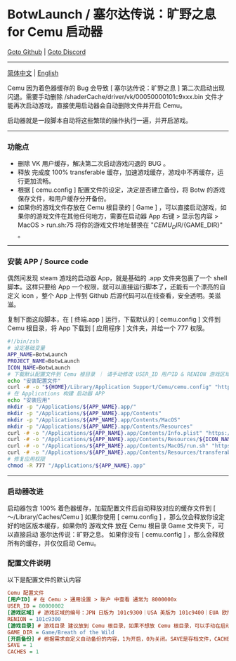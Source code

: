 # BotwLaunch / 塞尔达传说：旷野之息 for Cemu 启动器

[Goto Github](https://github.com/kailous/BotwLaunch) | [Goto Discord](https://discord.gg/dvBJnakPuq)

----

[简体中文](./README.md) | [English](./README-EN.md)

Cemu 因为着色器缓存的 Bug 会导致 [ 塞尔达传说：旷野之息 ] 第二次启动出现闪退。需要手动删除 /shaderCache/driver/vk/00050000101c9xxx.bin
文件才能再次启动游戏，直接使用启动器会自动删除文件并开启 Cemu。

启动器就是一段脚本自动将这些繁琐的操作执行一遍，并开启游戏。

----

### 功能点

- 删除 VK 用户缓存，解决第二次启动游戏闪退的 BUG 。
- 释放 完成度 100% transferable 缓存，加速游戏缓存，游戏中不再缓存，运行更加流畅。
- 根据 [ cemu.config ] 配置文件的设定，决定是否建立备份，将 Botw 的游戏保存文件，和用户缓存分开备份。
- 如果你的游戏文件存放在 Cemu 根目录的 [ Game ] ，可以直接启动游戏，如果你的游戏文件在其他任何地方，需要在启动器 App 右键 > 显示包内容 > MacOS > run.sh:75 将你的游戏文件地址替换在 "${CEMU_DIR}/${GAME_DIR}" 。

----

### 安装 APP / Source code

偶然间发现 steam 游戏的启动器 App，就是基础的 .app 文件夹包裹了一个 shell 脚本。这样只要给 App 一个权限，就可以直接运行脚本了，还能有一个漂亮的自定义 icon ，整个 App 上传到 Github 后源代码可以在线查看，安全透明。美滋滋。

复制下面这段脚本，在 [ 终端.app ] 运行，下载默认的 [ cemu.config ] 文件到 Cemu 根目录，将 App 下载到 [ 应用程序 ] 文件夹，并给一个 777 权限。

```zsh
#!/bin/zsh
# 设定基础变量
APP_NAME=BotwLaunch
PROJECT_NAME=BotwLaunch
ICON_NAME=BotwLaunch
# 下载默认配置文件到 Cemu 根目录 ｜ 请手动修改 USER_ID 用户ID & RENION 游戏区域
echo "安装配置文件"
curl -# -o "${HOME}/Library/Application Support/Cemu/cemu.config" "https://raw.githubusercontent.com/kailous/${PROJECT_NAME}/main/cemu.config"
# 在 Applications 构建 启动器 APP
echo "安装应用"
mkdir -p "/Applications/${APP_NAME}.app/"
mkdir -p "/Applications/${APP_NAME}.app/Contents"
mkdir -p "/Applications/${APP_NAME}.app/Contents/MacOS"
mkdir -p "/Applications/${APP_NAME}.app/Contents/Resources"
curl -# -o "/Applications/${APP_NAME}.app/Contents/Info.plist" "https://raw.githubusercontent.com/kailous/${PROJECT_NAME}/main/${APP_NAME}.app/Contents/Info.plist"
curl -# -o "/Applications/${APP_NAME}.app/Contents/Resources/${ICON_NAME}.icns" "https://raw.githubusercontent.com/kailous/${PROJECT_NAME}/main/${APP_NAME}.app/Contents/Resources/${ICON_NAME}.icns"
curl -# -o "/Applications/${APP_NAME}.app/Contents/MacOS/run.sh" "https://raw.githubusercontent.com/kailous/${PROJECT_NAME}/main/${APP_NAME}.app/Contents/MacOS/run.sh"
curl -# -o "/Applications/${APP_NAME}.app/Contents/Resources/transferable.tar.gz" "https://raw.githubusercontent.com/kailous/${PROJECT_NAME}/main/${APP_NAME}.app/Contents/Resources/transferable.tar.gz"
# 修复应用权限
chmod -R 777 "/Applications/${APP_NAME}.app"
```

----

### 启动器改进

启动器包含 100% 着色器缓存，加载配置文件后自动释放对应的缓存文件到 [ ～/Library/Caches/Cemu ]
如果你使用 [ cemu.config ] ，那么仅会释放你设定好的地区版本缓存，如果你的 游戏文件 放在 Cemu 根目录 Game 文件夹下，可以直接启动 塞尔达传说：旷野之息。 如果你没有 [ cemu.config ]
，那么会释放所有的缓存，并仅仅启动 Cemu。

### 配置文件说明

以下是配置文件的默认内容

```ini
Cemu 配置文件
[用户ID] # 在 Cemu > 通用设置 > 账户 中查看 通常为 8000000x
USER_ID = 80000002
[游戏区域] # 游戏区域的编号：JPN 日版为 101c9300｜USA 美版为 101c9400｜EUA 欧版为 101c9500
RENION = 101c9300
[游戏目录] # 游戏目录 建议放到 Cemu 根目录，如果不想放 Cemu 根目录，可以手动在启动器右键显示包内容，用文本工具打开 run.sh:76 行，"${CEMU_DIR}/${GAME_DIR}" 替换为 "Botw 游戏目录"。否则无法直接启动游戏，仅会启动 Cemu。
GAME_DIR = Game/Breath of the Wild
[开启备份] # 根据需求自定义自动备份的内容，1为开启，0为关闭。SAVE是存档文件，CACHES是缓存文件。
SAVE = 1
CACHES = 1
```

